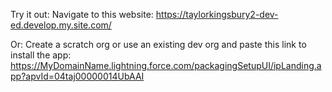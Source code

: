 Try it out:
Navigate to this website:
https://taylorkingsbury2-dev-ed.develop.my.site.com/


Or:
Create a scratch org or use an existing dev org and paste this link to install the app:
https://MyDomainName.lightning.force.com/packagingSetupUI/ipLanding.app?apvId=04taj00000014UbAAI
